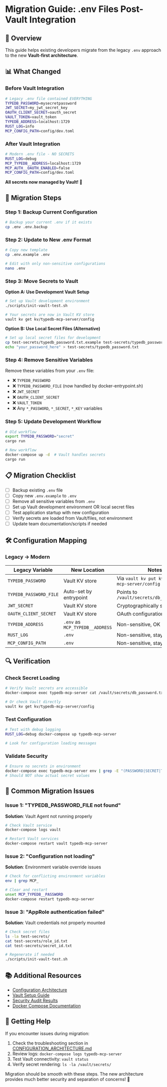 # Migration Guide: .env Files Post-Vault Integration

## 🚀 Overview

This guide helps existing developers migrate from the legacy `.env` approach to the new **Vault-first architecture**.

## 📊 What Changed

### Before Vault Integration

```bash
# Legacy .env file contained EVERYTHING
TYPEDB_PASSWORD=mysecretpassword
JWT_SECRET=my_jwt_secret_key  
OAUTH_CLIENT_SECRET=oauth_secret
VAULT_TOKEN=vault_token
TYPEDB_ADDRESS=localhost:1729
RUST_LOG=info
MCP_CONFIG_PATH=config/dev.toml
```

### After Vault Integration

```bash
# Modern .env file - NO SECRETS
RUST_LOG=debug
MCP_TYPEDB__ADDRESS=localhost:1729
MCP_AUTH__OAUTH_ENABLED=false
MCP_CONFIG_PATH=config/dev.toml
```

**All secrets now managed by Vault! 🔐**

## 🔄 Migration Steps

### Step 1: Backup Current Configuration

```bash
# Backup your current .env if it exists
cp .env .env.backup
```

### Step 2: Update to New .env Format

```bash
# Copy new template
cp .env.example .env

# Edit with only non-sensitive configurations
nano .env
```

### Step 3: Move Secrets to Vault

**Option A: Use Development Vault Setup**

```bash
# Set up Vault development environment
./scripts/init-vault-test.sh

# Your secrets are now in Vault KV store
vault kv get kv/typedb-mcp-server/config
```

**Option B: Use Local Secret Files (Alternative)**

```bash
# Set up local secret files for development
cp test-secrets/typedb_password.txt.example test-secrets/typedb_password.txt
echo "your_password_here" > test-secrets/typedb_password.txt
```

### Step 4: Remove Sensitive Variables

Remove these variables from your `.env` file:

- ❌ `TYPEDB_PASSWORD`
- ❌ `TYPEDB_PASSWORD_FILE` (now handled by docker-entrypoint.sh)
- ❌ `JWT_SECRET`
- ❌ `OAUTH_CLIENT_SECRET`
- ❌ `VAULT_TOKEN`
- ❌ Any `*_PASSWORD`, `*_SECRET`, `*_KEY` variables

### Step 5: Update Development Workflow

```bash
# Old workflow
export TYPEDB_PASSWORD="secret"
cargo run

# New workflow  
docker-compose up -d  # Vault handles secrets
cargo run
```

## 📋 Migration Checklist

- [ ] Backup existing `.env` file
- [ ] Copy new `.env.example` to `.env`
- [ ] Remove all sensitive variables from `.env`
- [ ] Set up Vault development environment OR local secret files
- [ ] Test application startup with new configuration
- [ ] Verify secrets are loaded from Vault/files, not environment
- [ ] Update team documentation/scripts if needed

## 🛠️ Configuration Mapping

### Legacy → Modern

| Legacy Variable | New Location | Notes |
|---|---|---|
| `TYPEDB_PASSWORD` | Vault KV store | Via `vault kv put kv/typedb-mcp-server/config` |
| `TYPEDB_PASSWORD_FILE` | Auto-set by entrypoint | Points to `/vault/secrets/db_password.txt` |
| `JWT_SECRET` | Vault KV store | Cryptographically secure |
| `OAUTH_CLIENT_SECRET` | Vault KV store | OAuth configuration |
| `TYPEDB_ADDRESS` | `.env` as `MCP_TYPEDB__ADDRESS` | Non-sensitive, OK in .env |
| `RUST_LOG` | `.env` | Non-sensitive, stays in .env |
| `MCP_CONFIG_PATH` | `.env` | Non-sensitive, stays in .env |

## 🔍 Verification

### Check Secret Loading

```bash
# Verify Vault secrets are accessible
docker-compose exec typedb-mcp-server cat /vault/secrets/db_password.txt

# Or check Vault directly
vault kv get kv/typedb-mcp-server/config
```

### Test Configuration

```bash
# Test with debug logging
RUST_LOG=debug docker-compose up typedb-mcp-server

# Look for configuration loading messages
```

### Validate Security

```bash
# Ensure no secrets in environment
docker-compose exec typedb-mcp-server env | grep -E "(PASSWORD|SECRET|TOKEN)"
# Should NOT show actual secret values
```

## 🚨 Common Migration Issues

### Issue 1: "TYPEDB_PASSWORD_FILE not found"

**Solution**: Vault Agent not running properly

```bash
# Check Vault service
docker-compose logs vault

# Restart Vault services
docker-compose restart vault typedb-mcp-server
```

### Issue 2: "Configuration not loading"

**Solution**: Environment variable override issues

```bash
# Check for conflicting environment variables
env | grep MCP_

# Clear and restart
unset MCP_TYPEDB__PASSWORD
docker-compose restart typedb-mcp-server
```

### Issue 3: "AppRole authentication failed"

**Solution**: Vault credentials not properly mounted

```bash
# Check secret files
ls -la test-secrets/
cat test-secrets/role_id.txt
cat test-secrets/secret_id.txt

# Regenerate if needed
./scripts/init-vault-test.sh
```

## 📚 Additional Resources

- [Configuration Architecture](CONFIGURATION_ARCHITECTURE.md)
- [Vault Setup Guide](test-secrets/README.md)
- [Security Audit Results](SECURITY_AUDIT_RESULTS.md)
- [Docker Compose Documentation](docker-compose.yml)

## 🤝 Getting Help

If you encounter issues during migration:

1. Check the troubleshooting section in [CONFIGURATION_ARCHITECTURE.md](CONFIGURATION_ARCHITECTURE.md)
2. Review logs: `docker-compose logs typedb-mcp-server`
3. Test Vault connectivity: `vault status`
4. Verify secret rendering: `ls -la /vault/secrets/`

Migration should be smooth with these steps. The new architecture provides much better security and separation of concerns! 🔐
